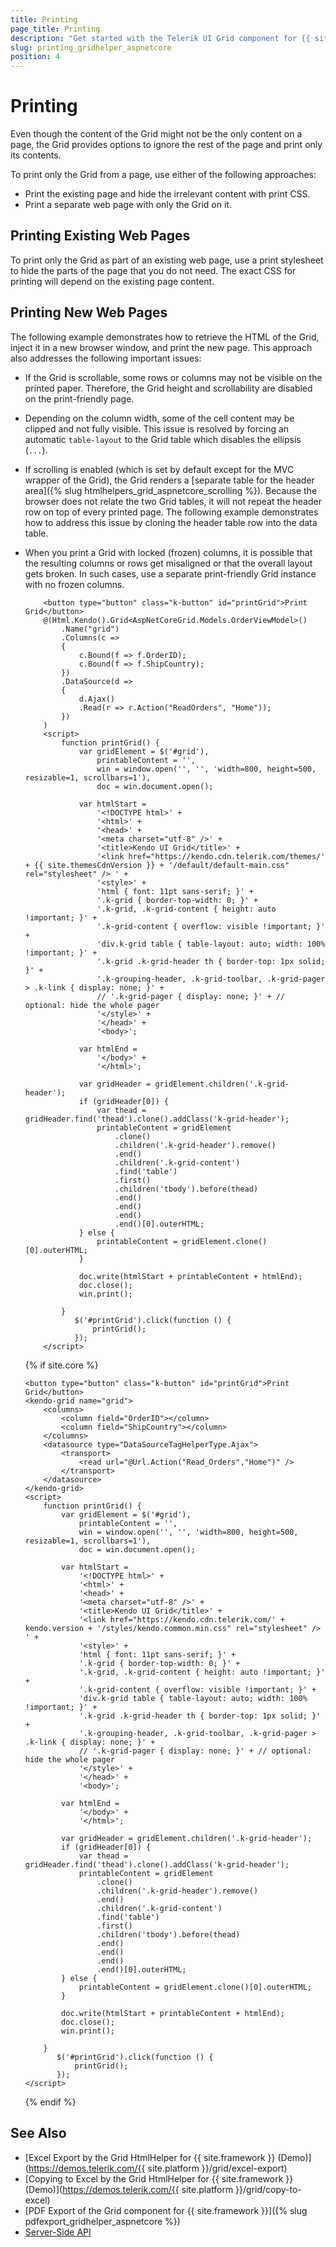 ```yaml
---
title: Printing
page_title: Printing
description: "Get started with the Telerik UI Grid component for {{ site.framework }} allowing you to select only the Grid content on a page for printing."
slug: printing_gridhelper_aspnetcore
position: 4
---
```


# Printing

Even though the content of the Grid might not be the only content on a page, the Grid provides options to ignore the rest of the page and print only its contents.

To print only the Grid from a page, use either of the following approaches:
* Print the existing page and hide the irrelevant content with print CSS.
* Print a separate web page with only the Grid on it.

## Printing Existing Web Pages

To print only the Grid as part of an existing web page, use a print stylesheet to hide the parts of the page that you do not need. The exact CSS for printing will depend on the existing page content.

## Printing New Web Pages

The following example demonstrates how to retrieve the HTML of the Grid, inject it in a new browser window, and print the new page. This approach also addresses the following important issues:
* If the Grid is scrollable, some rows or columns may not be visible on the printed paper. Therefore, the Grid height and scrollability are disabled on the print-friendly page.
* Depending on the column width, some of the cell content may be clipped and not fully visible. This issue is resolved by forcing an automatic `table-layout` to the Grid table which disables the ellipsis (`...`).
* If scrolling is enabled (which is set by default except for the MVC wrapper of the Grid), the Grid renders a [separate table for the header area]({% slug htmlhelpers_grid_aspnetcore_scrolling %}). Because the browser does not relate the two Grid tables, it will not repeat the header row on top of every printed page. The following example demonstrates how to address this issue by cloning the header table row into the data table.
* When you print a Grid with locked (frozen) columns, it is possible that the resulting columns or rows get misaligned or that the overall layout gets broken. In such cases, use a separate print-friendly Grid instance with no frozen columns.

    ```HtmlHelper
        <button type="button" class="k-button" id="printGrid">Print Grid</button>
        @(Html.Kendo().Grid<AspNetCoreGrid.Models.OrderViewModel>()
            .Name("grid")
            .Columns(c =>
            {
                c.Bound(f => f.OrderID);
                c.Bound(f => f.ShipCountry);
            })
            .DataSource(d =>
            {
                d.Ajax()
                .Read(r => r.Action("ReadOrders", "Home"));
            })
        )
        <script>
            function printGrid() {
                var gridElement = $('#grid'),
                    printableContent = '',
                    win = window.open('', '', 'width=800, height=500, resizable=1, scrollbars=1'),
                    doc = win.document.open();

                var htmlStart =
                    '<!DOCTYPE html>' +
                    '<html>' +
                    '<head>' +
                    '<meta charset="utf-8" />' +
                    '<title>Kendo UI Grid</title>' +
                    '<link href="https://kendo.cdn.telerik.com/themes/' + {{ site.themesCdnVersion }} + '/default/default-main.css" rel="stylesheet" /> ' +
                    '<style>' +
                    'html { font: 11pt sans-serif; }' +
                    '.k-grid { border-top-width: 0; }' +
                    '.k-grid, .k-grid-content { height: auto !important; }' +
                    '.k-grid-content { overflow: visible !important; }' +
                    'div.k-grid table { table-layout: auto; width: 100% !important; }' +
                    '.k-grid .k-grid-header th { border-top: 1px solid; }' +
                    '.k-grouping-header, .k-grid-toolbar, .k-grid-pager > .k-link { display: none; }' +
                    // '.k-grid-pager { display: none; }' + // optional: hide the whole pager
                    '</style>' +
                    '</head>' +
                    '<body>';

                var htmlEnd =
                    '</body>' +
                    '</html>';

                var gridHeader = gridElement.children('.k-grid-header');
                if (gridHeader[0]) {
                    var thead = gridHeader.find('thead').clone().addClass('k-grid-header');
                    printableContent = gridElement
                        .clone()
                        .children('.k-grid-header').remove()
                        .end()
                        .children('.k-grid-content')
                        .find('table')
                        .first()
                        .children('tbody').before(thead)
                        .end()
                        .end()
                        .end()
                        .end()[0].outerHTML;
                } else {
                    printableContent = gridElement.clone()[0].outerHTML;
                }

                doc.write(htmlStart + printableContent + htmlEnd);
                doc.close();
                win.print();

            }
               $('#printGrid').click(function () {
                   printGrid();
               });
        </script>
    ```
    {% if site.core %}
    ```TagHelper
    <button type="button" class="k-button" id="printGrid">Print Grid</button>
    <kendo-grid name="grid">
        <columns>
            <column field="OrderID"></column>
            <column field="ShipCountry"></column>
        </columns>
        <datasource type="DataSourceTagHelperType.Ajax">
            <transport>
                <read url="@Url.Action("Read_Orders","Home")" />
            </transport>
        </datasource>
    </kendo-grid>
    <script>
        function printGrid() {
            var gridElement = $('#grid'),
                printableContent = '',
                win = window.open('', '', 'width=800, height=500, resizable=1, scrollbars=1'),
                doc = win.document.open();

            var htmlStart =
                '<!DOCTYPE html>' +
                '<html>' +
                '<head>' +
                '<meta charset="utf-8" />' +
                '<title>Kendo UI Grid</title>' +
                '<link href="https://kendo.cdn.telerik.com/' + kendo.version + '/styles/kendo.common.min.css" rel="stylesheet" /> ' +
                '<style>' +
                'html { font: 11pt sans-serif; }' +
                '.k-grid { border-top-width: 0; }' +
                '.k-grid, .k-grid-content { height: auto !important; }' +
                '.k-grid-content { overflow: visible !important; }' +
                'div.k-grid table { table-layout: auto; width: 100% !important; }' +
                '.k-grid .k-grid-header th { border-top: 1px solid; }' +
                '.k-grouping-header, .k-grid-toolbar, .k-grid-pager > .k-link { display: none; }' +
                // '.k-grid-pager { display: none; }' + // optional: hide the whole pager
                '</style>' +
                '</head>' +
                '<body>';

            var htmlEnd =
                '</body>' +
                '</html>';

            var gridHeader = gridElement.children('.k-grid-header');
            if (gridHeader[0]) {
                var thead = gridHeader.find('thead').clone().addClass('k-grid-header');
                printableContent = gridElement
                    .clone()
                    .children('.k-grid-header').remove()
                    .end()
                    .children('.k-grid-content')
                    .find('table')
                    .first()
                    .children('tbody').before(thead)
                    .end()
                    .end()
                    .end()
                    .end()[0].outerHTML;
            } else {
                printableContent = gridElement.clone()[0].outerHTML;
            }

            doc.write(htmlStart + printableContent + htmlEnd);
            doc.close();
            win.print();

        }
           $('#printGrid').click(function () {
               printGrid();
           });
    </script>
    ```
    {% endif %}

## See Also

* [Excel Export by the Grid HtmlHelper for {{ site.framework }} (Demo)](https://demos.telerik.com/{{ site.platform }}/grid/excel-export)
* [Copying to Excel by the Grid HtmlHelper for {{ site.framework }} (Demo)](https://demos.telerik.com/{{ site.platform }}/grid/copy-to-excel)
* [PDF Export of the Grid component for {{ site.framework }}]({% slug pdfexport_gridhelper_aspnetcore %})
* [Server-Side API](/api/grid)
